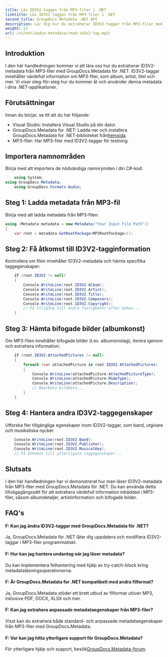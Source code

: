 ```yaml
---
title: Läs ID3V2-taggen från MP3-filer i .NET
linktitle: Läs ID3V2-taggen från MP3-filer i .NET
second_title: GroupDocs.Metadata .NET API
description: Lär dig hur du extraherar ID3V2-taggar från MP3-filer med GroupDocs.Metadata for .NET. Få åtkomst till album, artist och mer programmatiskt.
weight: 12
url: /sv/net/audio-metadata/read-id3v2-tag-mp3/
---
```

## Introduktion
I den här handledningen kommer vi att lära oss hur du extraherar ID3V2-metadata från MP3-filer med GroupDocs.Metadata för .NET. ID3V2-taggar innehåller värdefull information om MP3-filer, som album, artist, titel och mer. Vi visar steg-för-steg hur du kommer åt och använder denna metadata i dina .NET-applikationer.
## Förutsättningar
Innan du börjar, se till att du har följande:
- Visual Studio: Installera Visual Studio på din dator.
-  GroupDocs.Metadata for .NET: Ladda ner och installera GroupDocs.Metadata for .NET-biblioteket från[hemsida](https://releases.groupdocs.com/metadata/net/).
- MP3-filer: Har MP3-filer med ID3V2-taggar för testning.

## Importera namnområden
Börja med att importera de nödvändiga namnrymden i din C#-kod:
```csharp
    using System;
using GroupDocs.Metadata;
    using GroupDocs.Formats.Audio;
```
## Steg 1: Ladda metadata från MP3-fil
Börja med att ladda metadata från MP3-filen:
```csharp
using (Metadata metadata = new Metadata("Your Input File Path"))
{
    var root = metadata.GetRootPackage<MP3RootPackage>();
```
## Steg 2: Få åtkomst till ID3V2-tagginformation
Kontrollera om filen innehåller ID3V2-metadata och hämta specifika taggegenskaper:
```csharp
    if (root.ID3V2 != null)
    {
        Console.WriteLine(root.ID3V2.Album);
        Console.WriteLine(root.ID3V2.Artist);
        Console.WriteLine(root.ID3V2.Title);
        Console.WriteLine(root.ID3V2.Composers);
        Console.WriteLine(root.ID3V2.Copyright);
        // Få tillgång till andra fastigheter efter behov...
    }
```
## Steg 3: Hämta bifogade bilder (albumkonst)
Om MP3-filen innehåller bifogade bilder (t.ex. albumomslag), iterera igenom och extrahera information:
```csharp
    if (root.ID3V2.AttachedPictures != null)
    {
        foreach (var attachedPicture in root.ID3V2.AttachedPictures)
        {
            Console.WriteLine(attachedPicture.AttachedPictureType);
            Console.WriteLine(attachedPicture.MimeType);
            Console.WriteLine(attachedPicture.Description);
            // Bearbeta bilddata...
        }
    }
```
## Steg 4: Hantera andra ID3V2-taggegenskaper
Utforska fler tillgängliga egenskaper inom ID3V2-taggar, som band, utgivare och musikaliska nyckel:
```csharp
    Console.WriteLine(root.ID3V2.Band);
    Console.WriteLine(root.ID3V2.Publisher);
    Console.WriteLine(root.ID3V2.MusicalKey);
    // Få åtkomst till ytterligare taggegenskaper...
```

## Slutsats
I den här handledningen har vi demonstrerat hur man läser ID3V2-metadata från MP3-filer med GroupDocs.Metadata för .NET. Du kan använda detta tillvägagångssätt för att extrahera värdefull information inbäddad i MP3-filer, såsom albumdetaljer, artistinformation och bifogade bilder.

## FAQ's
#### F: Kan jag ändra ID3V2-taggar med GroupDocs.Metadata för .NET?
Ja, GroupDocs.Metadata för .NET låter dig uppdatera och modifiera ID3V2-taggar i MP3-filer programmatiskt.
#### F: Hur kan jag hantera undantag när jag läser metadata?
Du kan implementera felhantering med hjälp av try-catch-block kring metadataläsningsoperationerna.
#### F: Är GroupDocs.Metadata for .NET kompatibelt med andra filformat?
Ja, GroupDocs.Metadata stöder ett brett utbud av filformat utöver MP3, inklusive PDF, DOCX, XLSX och mer.
#### F: Kan jag extrahera anpassade metadataegenskaper från MP3-filer?
Visst kan du extrahera både standard- och anpassade metadataegenskaper från MP3-filer med GroupDocs.Metadata.
#### F: Var kan jag hitta ytterligare support för GroupDocs.Metadata?
 För ytterligare hjälp och support, besök[GroupDocs.Metadata-forum](https://forum.groupdocs.com/c/metadata/14).